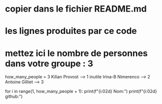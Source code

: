 <!-- #region -->
# copier dans le fichier README.md
# les lignes produites par ce code

# mettez ici le nombre de personnes dans votre groupe : 3

how_many_people = 3
Kilian Provost --> 1 inutile
Irina-B Nimerenco --> 2
Antoine Gilliet --> 3


for i in range(1, how_many_people + 1):
    print(f"{i:02d} Nom:")
    print(f"{i:02d} github:")
<!-- #endregion -->
